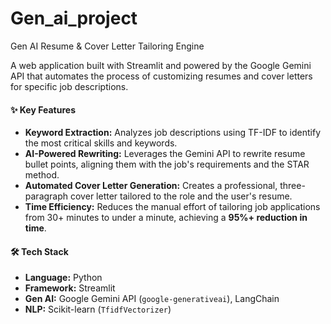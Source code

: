 # Gen_ai_project

Gen AI Resume & Cover Letter Tailoring Engine

A web application built with Streamlit and powered by the Google Gemini API that automates the process of customizing resumes and cover letters for specific job descriptions.


#### ✨ Key Features
- **Keyword Extraction:** Analyzes job descriptions using TF-IDF to identify the most critical skills and keywords.
- **AI-Powered Rewriting:** Leverages the Gemini API to rewrite resume bullet points, aligning them with the job's requirements and the STAR method.
- **Automated Cover Letter Generation:** Creates a professional, three-paragraph cover letter tailored to the role and the user's resume.
- **Time Efficiency:** Reduces the manual effort of tailoring job applications from 30+ minutes to under a minute, achieving a **95%+ reduction in time**.

#### 🛠️ Tech Stack
- **Language:** Python
- **Framework:** Streamlit
- **Gen AI:** Google Gemini API (`google-generativeai`), LangChain
- **NLP:** Scikit-learn (`TfidfVectorizer`)
